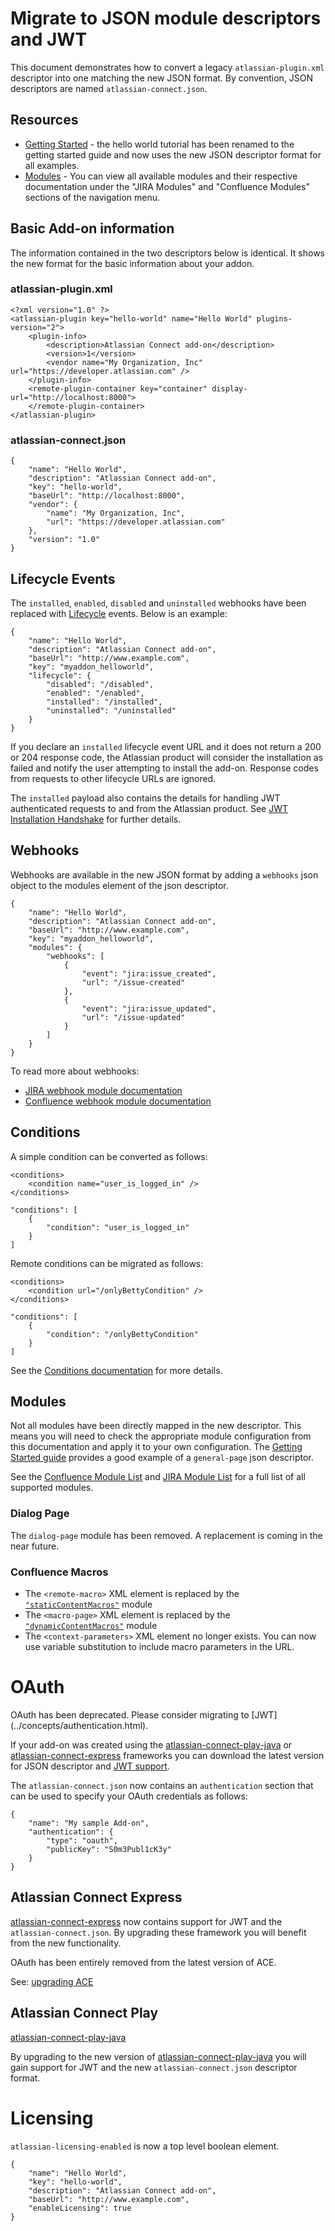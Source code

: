 # Migrate to JSON module descriptors and JWT

This document demonstrates how to convert a legacy `atlassian-plugin.xml` descriptor into one matching the new JSON
format. By convention, JSON descriptors are named `atlassian-connect.json`.

## Resources
 * [Getting Started](./getting-started.html) - the hello world tutorial has been renamed to the getting started guide and now uses the new JSON descriptor format for all examples.
 * [Modules](../concepts/modules) - You can view all available modules and their respective documentation under the "JIRA Modules" and "Confluence Modules" sections of the navigation menu.

## Basic Add-on information

The information contained in the two descriptors below is identical. It shows the new format for the basic information about your addon.

### atlassian-plugin.xml
```
<?xml version="1.0" ?>
<atlassian-plugin key="hello-world" name="Hello World" plugins-version="2">
    <plugin-info>
        <description>Atlassian Connect add-on</description>
        <version>1</version>
        <vendor name="My Organization, Inc" url="https://developer.atlassian.com" />
    </plugin-info>
    <remote-plugin-container key="container" display-url="http://localhost:8000">
    </remote-plugin-container>
</atlassian-plugin>
```

### atlassian-connect.json
```
{
    "name": "Hello World",
    "description": "Atlassian Connect add-on",
    "key": "hello-world",
    "baseUrl": "http://localhost:8000",
    "vendor": {
        "name": "My Organization, Inc",
        "url": "https://developer.atlassian.com"
    },
    "version": "1.0"
}
```

## Lifecycle Events
The `installed`, `enabled`, `disabled` and `uninstalled` webhooks have been replaced with [Lifecycle](../modules/lifecycle.html)
events. Below is an example:

```
{
    "name": "Hello World",
    "description": "Atlassian Connect add-on",
    "baseUrl": "http://www.example.com",
    "key": "myaddon_helloworld",
    "lifecycle": {
        "disabled": "/disabled",
        "enabled": "/enabled",
        "installed": "/installed",
        "uninstalled": "/uninstalled"
    }
}
```

If you declare an `installed` lifecycle event URL and it does not return a 200 or 204 response code, the Atlassian
product will consider the installation as failed and notify the user attempting to install the add-on. Response codes
from requests to other lifecycle URLs are ignored.

The `installed` payload also contains the details for handling JWT authenticated requests to and from the Atlassian
product. See [JWT Installation Handshake](../concepts/authentication.html#installation) for further details.

## Webhooks

Webhooks are available in the new JSON format by adding a `webhooks` json object to the modules element of the json descriptor.

```
{
    "name": "Hello World",
    "description": "Atlassian Connect add-on",
    "baseUrl": "http://www.example.com",
    "key": "myaddon_helloworld",
    "modules": {
        "webhooks": [
            {
                "event": "jira:issue_created",
                "url": "/issue-created"
            },
            {
                "event": "jira:issue_updated",
                "url": "/issue-updated"
            }
        ]
    }
}

```

To read more about webhooks:

 * [JIRA webhook module documentation](../modules/jira/webhooks.html)
 * [Confluence webhook module documentation](../modules/confluence/webhooks.html)

## Conditions

A simple condition can be converted as follows:
```
<conditions>
    <condition name="user_is_logged_in" />
</conditions>
```

```
"conditions": [
    {
        "condition": "user_is_logged_in"
    }
]
```

Remote conditions can be migrated as follows:
```
<conditions>
    <condition url="/onlyBettyCondition" />
</conditions>
```

```
"conditions": [
    {
        "condition": "/onlyBettyCondition"
    }
]
```

See the [Conditions documentation](../concepts/conditions.html) for more details.


## Modules
Not all modules have been directly mapped in the new descriptor. This means you will need to check the appropriate
module configuration from this documentation and apply it to your own configuration. The
[Getting Started guide](./getting-started.html) provides a good example of a `general-page` json descriptor.

See the [Confluence Module List](../modules/confluence/index.html) and [JIRA Module List](../modules/jira/index.html)
for a full list of all supported modules.

### Dialog Page

The `dialog-page` module has been removed. A replacement is coming in the near future.

### Confluence Macros

* The `<remote-macro>` XML element is replaced by the [`"staticContentMacros"`](../modules/confluence/static-content-macro.html) module
* The `<macro-page>` XML element is replaced by the [`"dynamicContentMacros"`](../modules/confluence/dynamic-content-macro.html) module
* The `<context-parameters>` XML element no longer exists. You can now use variable substitution to include macro parameters in the URL.


# OAuth
<div class="aui-message warning">
    <span class="aui-icon icon-warning"></span>
    OAuth has been deprecated. Please consider migrating to [JWT](../concepts/authentication.html).
</div>

If your add-on was created using the [atlassian-connect-play-java](https://bitbucket.org/atlassian/atlassian-connect-play-java)
or [atlassian-connect-express](https://bitbucket.org/atlassian/atlassian-connect-express) frameworks you can download
the latest version for JSON descriptor and [JWT support](authentication.html).

The `atlassian-connect.json` now contains an `authentication` section that can be used to specify your OAuth credentials
as follows:

```
{
    "name": "My sample Add-on",
    "authentication": {
        "type": "oauth",
        "publicKey": "S0m3Publ1cK3y"
    }
}
```

## Atlassian Connect Express

[atlassian-connect-express](https://bitbucket.org/atlassian/atlassian-connect-express) now contains support for JWT and
the `atlassian-connect.json`. By upgrading these framework you will benefit from the new functionality.

<div class="aui-message warning">
    <span class="aui-icon icon-warning"></span>
    OAuth has been entirely removed from the latest version of ACE.
</div>

See: [upgrading ACE](./upgrade-ace.html)


## Atlassian Connect Play
[atlassian-connect-play-java](https://bitbucket.org/atlassian/atlassian-connect-play-java)

By upgrading to the new version of [atlassian-connect-play-java](https://bitbucket.org/atlassian/atlassian-connect-play-java)
you will gain support for JWT and the new `atlassian-connect.json` descriptor format.



# Licensing
`atlassian-licensing-enabled` is now a top level boolean element.

```
{
    "name": "Hello World",
    "key": "hello-world",
    "description": "Atlassian Connect add-on",
    "baseUrl": "http://www.example.com",
    "enableLicensing": true
}
```
